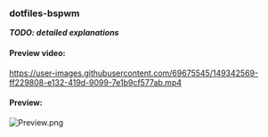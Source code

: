 ### dotfiles-bspwm
***TODO: detailed explanations***

#### Preview video: 
https://user-images.githubusercontent.com/69675545/149342569-ff229808-e132-419d-9099-7e1b9cf577ab.mp4
#### Preview:
![Preview.png](./preview.png)
